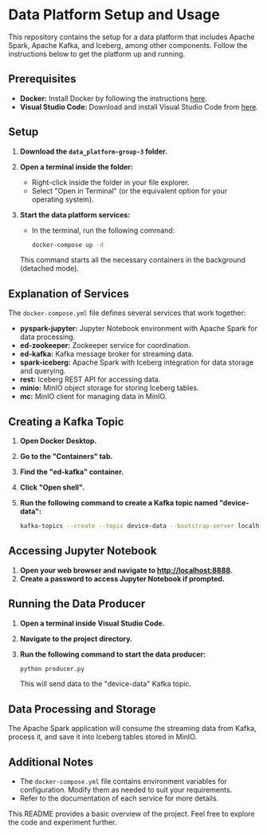 
# Data Platform Setup and Usage

This repository contains the setup for a data platform that includes Apache Spark, Apache Kafka, and Iceberg, among other components. Follow the instructions below to get the platform up and running.

## Prerequisites

- **Docker:** Install Docker by following the instructions [here](https://docs.docker.com/engine/install/).
- **Visual Studio Code:** Download and install Visual Studio Code from [here](https://code.visualstudio.com/).

## Setup

1. **Download the `data_platform-group-3` folder.**
2. **Open a terminal inside the folder:**
   - Right-click inside the folder in your file explorer.
   - Select "Open in Terminal" (or the equivalent option for your operating system).

3. **Start the data platform services:**
   - In the terminal, run the following command:

     ```bash
     docker-compose up -d
     ```

   This command starts all the necessary containers in the background (detached mode).

## Explanation of Services

The `docker-compose.yml` file defines several services that work together:

- **pyspark-jupyter:** Jupyter Notebook environment with Apache Spark for data processing.
- **ed-zookeeper:** Zookeeper service for coordination.
- **ed-kafka:** Kafka message broker for streaming data.
- **spark-iceberg:** Apache Spark with Iceberg integration for data storage and querying.
- **rest:** Iceberg REST API for accessing data.
- **minio:** MinIO object storage for storing Iceberg tables.
- **mc:** MinIO client for managing data in MinIO.

## Creating a Kafka Topic

1. **Open Docker Desktop.**
2. **Go to the "Containers" tab.**
3. **Find the "ed-kafka" container.**
4. **Click "Open shell".**
5. **Run the following command to create a Kafka topic named "device-data":**

    ```bash
    kafka-topics --create --topic device-data --bootstrap-server localhost:29092
    ```

## Accessing Jupyter Notebook

1. **Open your web browser and navigate to [http://localhost:8888](http://localhost:8888).**
2. **Create a password to access Jupyter Notebook if prompted.**

## Running the Data Producer

1. **Open a terminal inside Visual Studio Code.**
2. **Navigate to the project directory.**
3. **Run the following command to start the data producer:**

    ```bash
    python producer.py
    ```

   This will send data to the "device-data" Kafka topic.

## Data Processing and Storage

The Apache Spark application will consume the streaming data from Kafka, process it, and save it into Iceberg tables stored in MinIO.

## Additional Notes

- The `docker-compose.yml` file contains environment variables for configuration. Modify them as needed to suit your requirements.
- Refer to the documentation of each service for more details.

This README provides a basic overview of the project. Feel free to explore the code and experiment further.